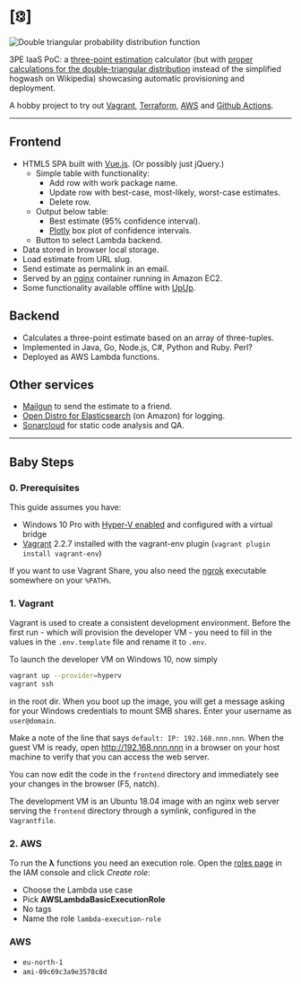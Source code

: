 # [🕄]

![Double triangular probability distribution function][dtpdf]

3PE IaaS PoC: a [three-point estimation][1] calculator (but with [proper
calculations for the double-triangular distribution][2] instead of the
simplified hogwash on Wikipedia) showcasing automatic provisioning and
deployment.

A hobby project to try out [Vagrant], [Terraform], [AWS] and
[Github Actions].

---

## Frontend

* HTML5 SPA built with [Vue.js]. (Or possibly just jQuery.)
  * Simple table with functionality:
    * Add row with work package name.
    * Update row with best-case, most-likely, worst-case estimates.
    * Delete row.
  * Output below table:
    * Best estimate (95% confidence interval).
    * [Plotly] box plot of confidence intervals.
  * Button to select Lambda backend.
* Data stored in browser local storage.
* Load estimate from URL slug.
* Send estimate as permalink in an email.
* Served by an [nginx] container running in Amazon EC2.
* Some functionality available offline with [UpUp].

## Backend

* Calculates a three-point estimate based on an array of three-tuples.
* Implemented in Java, Go, Node.js, C#, Python and Ruby. Perl?
* Deployed as AWS Lambda functions.

## Other services

* [Mailgun] to send the estimate to a friend.
* [Open Distro for Elasticsearch] (on Amazon) for logging.
* [Sonarcloud] for static code analysis and QA.

---

## Baby Steps

### 0. Prerequisites

This guide assumes you have:

* Windows 10 Pro with [Hyper-V enabled][3] and configured with a virtual bridge
* [Vagrant] 2.2.7 installed with the vagrant-env plugin (`vagrant plugin install vagrant-env`)

If you want to use Vagrant Share, you also need the [ngrok] executable somewhere
on your `%PATH%`.

### 1. Vagrant

Vagrant is used to create a consistent development environment. Before the first
run - which will provision the developer VM - you need to fill in the values in
the `.env.template` file and rename it to `.env`.

To launch the developer VM on Windows 10, now simply

```bash
vagrant up --provider=hyperv
vagrant ssh
```

in the root dir. When you boot up the image, you will get a message asking for
your Windows credentials to mount SMB shares. Enter your username as
`user@domain`.

Make a note of the line that says `default: IP: 192.168.nnn.nnn`. When the
guest VM is ready, open <http://192.168.nnn.nnn> in a browser on your host
machine to verify that you can access the web server.

You can now edit the code in the `frontend` directory and immediately see your
changes in the browser (F5, natch).

The development VM is an Ubuntu 18.04 image with an nginx web server serving
the `frontend` directory through a symlink, configured in the `Vagrantfile`.

<!--
To install Vagrant Share and share your dev web server with the world, just

```bash
vagrant plugin install vagrant-share
vagrant share --http 4567
```
-->

### 2. AWS

To run the **λ** functions you need an execution role. Open the [roles page] in
the IAM console and click *Create role*:

* Choose the Lambda use case
* Pick **AWSLambdaBasicExecutionRole**
* No tags
* Name the role `lambda-execution-role`

### AWS

* `eu-north-1`
* `ami-09c69c3a9e3578c8d`

[1]:https://en.wikipedia.org/wiki/Three-point_estimation
[2]:https://www.mhnederlof.nl/doubletriangular.html
[3]:https://docs.microsoft.com/en-us/virtualization/hyper-v-on-windows/quick-start/enable-hyper-v
[AWS]:https://aws.amazon.com/
[dtpdf]:http://www.mhnederlof.nl/images/doubletriangular.jpg
[Github Actions]:https://github.com/features/actions
[Mailgun]:https://mailgun.com/
[nginx]:https://nginx.com/
[ngrok]:https://ngrok.com/
[Open Distro for Elasticsearch]:https://opendistro.github.io/for-elasticsearch/
[Plotly]:https://plotly.com/javascript/box-plots/
[roles page]:https://console.aws.amazon.com/iam/home#/roles
[Sonarcloud]:https://sonarcloud.io/
[Terraform]:https://terraform.io/
[UpUp]:https://github.com/TalAter/UpUp
[Vagrant]:https://www.vagrantup.com/
[Vue.js]:https://vuejs.org/
